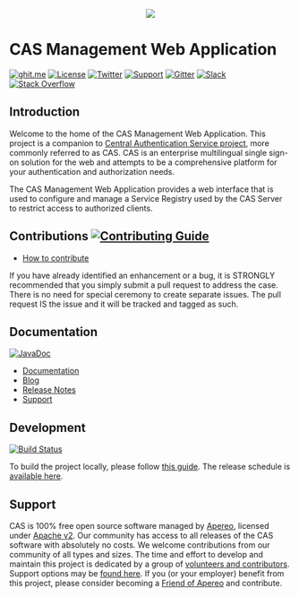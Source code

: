 <p align="center">
<img src="https://user-images.githubusercontent.com/1205228/30969994-e2fe6bf0-a470-11e7-80f9-d54d1e4d348e.png">
</p>

# CAS Management Web Application

[![ghit.me](https://ghit.me/badge.svg?repo=apereo/cas-management)](https://ghit.me/repo/apereo/cas-management)
[![License](https://img.shields.io/hexpm/l/plug.svg)](https://github.com/apereo/cas-management/blob/master/LICENSE)
[![Twitter](https://img.shields.io/badge/Apereo%20CAS-Twitter-blue.svg)](https://twitter.com/apereo)
[![Support](https://img.shields.io/badge/Support-Mailing%20Lists-green.svg?colorB=ff69b4)][cassupport]
[![Gitter](https://badges.gitter.im/Join%20Chat.svg)][casgitter] 
[![Slack](https://img.shields.io/badge/Slack-join%20chat-blue.svg)][casslack]
[![Stack Overflow](http://img.shields.io/:stack%20overflow-cas-brightgreen.svg)](http://stackoverflow.com/questions/tagged/cas-management)

## Introduction

Welcome to the home of the CAS Management Web Application.  This project is a companion to [Central Authentication Service project](https://www.apereo.org/cas), more commonly referred to as CAS.
CAS is an enterprise multilingual single sign-on solution for the web and attempts to be a comprehensive platform for your authentication and authorization needs.

The CAS Management Web Application provides a web interface that is used to configure and manage a Service Registry used by the CAS Server to restrict access to authorized clients.

## Contributions [![Contributing Guide](https://img.shields.io/badge/contributing-guide-green.svg?style=flat)][contribute]

- [How to contribute][contribute]

If you have already identified an enhancement or a bug, it is STRONGLY recommended that you simply submit a pull request to address the case. There is no need for special ceremony to create separate issues. The pull request IS the issue and it will be tracked and tagged as such.

## Documentation

[![JavaDoc](https://img.shields.io/badge/Documentation-Javadoc-ff69b4.svg)](http://www.javadoc.io/doc/org.apereo.cas/cas-management)

- [Documentation][wiki]
- [Blog][blog]
- [Release Notes][releasenotes]
- [Support][cassupport]

## Development

[![Build Status](https://travis-ci.org/apereo/cas-management.svg?branch=master)](https://travis-ci.org/apereo/cas-management)

To build the project locally, please follow [this guide](https://apereo.github.io/cas/developer/Build-Process.html). The release schedule is [available here](https://github.com/apereo/cas-management/milestones).


## Support

CAS is 100% free open source software managed by [Apereo](https://www.apereo.org/), licensed under [Apache v2](LICENSE). Our community has access to all releases of the CAS software with absolutely no costs. We welcome contributions from our community of all types and sizes. The time and effort to develop and maintain this project is dedicated by a group of [volunteers and contributors](https://github.com/apereo/cas/graphs/contributors). Support options may be [found here][cassupport]. If you (or your employer) benefit from this project, please consider becoming a [Friend of Apereo](https://www.apereo.org/friends) and contribute.

[wiki]: https://apereo.github.io/cas-management
[contribute]: https://apereo.github.io/cas/developer/Contributor-Guidelines.html
[cassonatype]: https://oss.sonatype.org/content/repositories/snapshots/org/apereo/cas/
[casmavencentral]: http://mvnrepository.com/artifact/org.apereo.cas
[downloadcasgithub]: https://github.com/apereo/cas-management/archive/master.zip
[releasenotes]: https://github.com/apereo/cas-management/releases
[cassupport]: https://apereo.github.io/cas-management/Support.html
[casgitter]: https://gitter.im/apereo/cas?utm_source=badge&utm_medium=badge&utm_campaign=pr-badge&utm_content=badge
[casslack]: https://apereo.slack.com/
[blog]: https://apereo.github.io/
